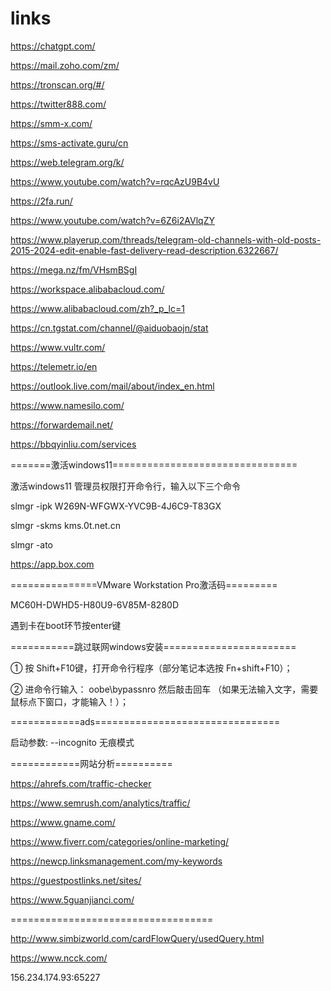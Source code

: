 # links
https://chatgpt.com/

https://mail.zoho.com/zm/

https://tronscan.org/#/

https://twitter888.com/

https://smm-x.com/

https://sms-activate.guru/cn

https://web.telegram.org/k/

https://www.youtube.com/watch?v=rqcAzU9B4vU

https://2fa.run/

https://www.youtube.com/watch?v=6Z6i2AVlqZY

https://www.playerup.com/threads/telegram-old-channels-with-old-posts-2015-2024-edit-enable-fast-delivery-read-description.6322667/

https://mega.nz/fm/VHsmBSgI

https://workspace.alibabacloud.com/

https://www.alibabacloud.com/zh?_p_lc=1

https://cn.tgstat.com/channel/@aiduobaojn/stat

https://www.vultr.com/

https://telemetr.io/en

https://outlook.live.com/mail/about/index_en.html

https://www.namesilo.com/

https://forwardemail.net/

https://bbqyinliu.com/services

=======激活windows11================================

激活windows11 管理员权限打开命令行，输入以下三个命令

slmgr -ipk W269N-WFGWX-YVC9B-4J6C9-T83GX

slmgr -skms kms.0t.net.cn

slmgr -ato

https://app.box.com

===============VMware Workstation Pro激活码=========

MC60H-DWHD5-H80U9-6V85M-8280D

遇到卡在boot环节按enter键

===========跳过联网windows安装=======================

① 按 Shift+F10键，打开命令行程序（部分笔记本选按 Fn+shift+F10）；

② 进命令行输入： oobe\bypassnro 然后敲击回车 （如果无法输入文字，需要鼠标点下窗口，才能输入！）；

============ads================================

启动参数: --incognito 无痕模式

============网站分析==========

https://ahrefs.com/traffic-checker

https://www.semrush.com/analytics/traffic/

https://www.gname.com/

https://www.fiverr.com/categories/online-marketing/

https://newcp.linksmanagement.com/my-keywords

https://guestpostlinks.net/sites/

https://www.5guanjianci.com/

===================================

http://www.simbizworld.com/cardFlowQuery/usedQuery.html

https://www.ncck.com/


156.234.174.93:65227

  

